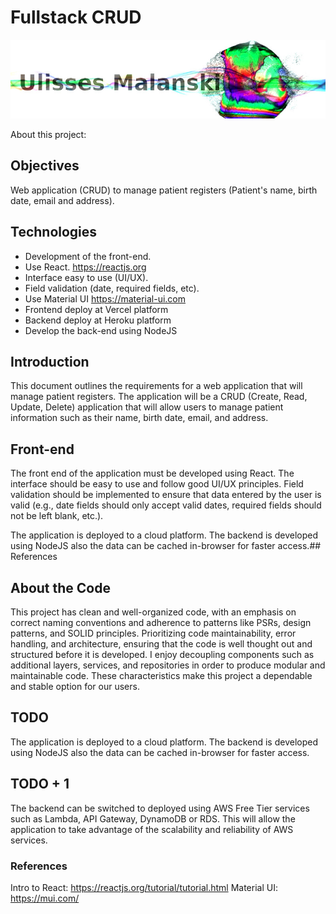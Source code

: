 # Fullstack CRUD

![logo ulissesmalanski-03 white copy](https://github.com/malanski/images/blob/main/logo-empuxo2.jpeg)

About this project:

## Objectives

Web application (CRUD) to manage patient registers (Patient's name, birth date, email and address).

## Technologies

- Development of the front-end.
- Use React. https://reactjs.org
- Interface easy to use (UI/UX).
- Field validation (date, required fields, etc).
- Use Material UI https://material-ui.com 
- Frontend deploy at Vercel platform
- Backend deploy at Heroku platform
- Develop the back-end using NodeJS
<!-- - Cache the data in-browser. -->

## Introduction
This document outlines the requirements for a web application that will manage patient registers. The application will be a CRUD (Create, Read, Update, Delete) application that will allow users to manage patient information such as their name, birth date, email, and address.

## Front-end  
  
The front end of the application must be developed using React. The interface should be easy to use and follow good UI/UX principles. Field validation should be implemented to ensure that data entered by the user is valid (e.g., date fields should only accept valid dates, required fields should not be left blank, etc.).
  
The application is deployed to a cloud platform. The backend is developed using NodeJS also the data can be cached in-browser for faster access.## References  
  
## About the Code  
  
This project has clean and well-organized code, with an emphasis on correct naming conventions and adherence to patterns like PSRs, design patterns, and SOLID principles. Prioritizing code maintainability, error handling, and architecture, ensuring that the code is well thought out and structured before it is developed. I enjoy decoupling components such as additional layers, services, and repositories in order to produce modular and maintainable code. These characteristics make this project a dependable and stable option for our users.  
  
## TODO    
  
The application is deployed to a cloud platform. The backend is developed using NodeJS also the data can be cached in-browser for faster access.

## TODO + 1  
 
The backend can be switched to deployed using AWS Free Tier services such as Lambda, API Gateway, DynamoDB or RDS. This will allow the application to take advantage of the scalability and reliability of AWS services. 
   
### References   
Intro to React: https://reactjs.org/tutorial/tutorial.html
Material UI: https://mui.com/
